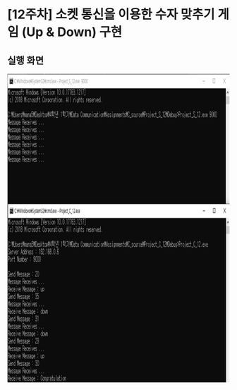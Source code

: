 # [12주차] 소켓 통신을 이용한 수자 맞추기 게임  (Up & Down) 구현



## 실행 화면

<img src="/images/week12_result.png" width="600" height="700" />

